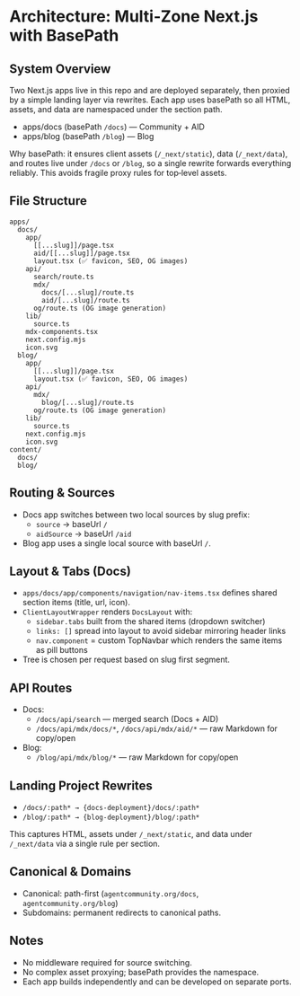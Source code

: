 # Architecture: Multi‑Zone Next.js with BasePath

## System Overview
Two Next.js apps live in this repo and are deployed separately, then proxied by a simple landing layer via rewrites. Each app uses basePath so all HTML, assets, and data are namespaced under the section path.

- apps/docs (basePath `/docs`) — Community + AID
- apps/blog (basePath `/blog`) — Blog

Why basePath: it ensures client assets (`/_next/static`), data (`/_next/data`), and routes live under `/docs` or `/blog`, so a single rewrite forwards everything reliably. This avoids fragile proxy rules for top‑level assets.

## File Structure
```
apps/
  docs/
    app/
      [[...slug]]/page.tsx
      aid/[[...slug]]/page.tsx
      layout.tsx (✅ favicon, SEO, OG images)
    api/
      search/route.ts
      mdx/
        docs/[...slug]/route.ts
        aid/[...slug]/route.ts
      og/route.ts (OG image generation)
    lib/
      source.ts
    mdx-components.tsx
    next.config.mjs
    icon.svg
  blog/
    app/
      [[...slug]]/page.tsx
      layout.tsx (✅ favicon, SEO, OG images)
    api/
      mdx/
        blog/[...slug]/route.ts
      og/route.ts (OG image generation)
    lib/
      source.ts
    next.config.mjs
    icon.svg
content/
  docs/
  blog/
```

## Routing & Sources
- Docs app switches between two local sources by slug prefix:
  - `source` → baseUrl `/`
  - `aidSource` → baseUrl `/aid`
- Blog app uses a single local source with baseUrl `/`.

## Layout & Tabs (Docs)
- `apps/docs/app/components/navigation/nav-items.tsx` defines shared section items (title, url, icon).
- `ClientLayoutWrapper` renders `DocsLayout` with:
  - `sidebar.tabs` built from the shared items (dropdown switcher)
  - `links: []` spread into layout to avoid sidebar mirroring header links
  - `nav.component` = custom TopNavbar which renders the same items as pill buttons
- Tree is chosen per request based on slug first segment.

## API Routes
- Docs:
  - `/docs/api/search` — merged search (Docs + AID)
  - `/docs/api/mdx/docs/*`, `/docs/api/mdx/aid/*` — raw Markdown for copy/open
- Blog:
  - `/blog/api/mdx/blog/*` — raw Markdown for copy/open

## Landing Project Rewrites
- `/docs/:path* → {docs-deployment}/docs/:path*`
- `/blog/:path* → {blog-deployment}/blog/:path*`

This captures HTML, assets under `/_next/static`, and data under `/_next/data` via a single rule per section.

## Canonical & Domains
- Canonical: path-first (`agentcommunity.org/docs`, `agentcommunity.org/blog`)
- Subdomains: permanent redirects to canonical paths.

## Notes
- No middleware required for source switching.
- No complex asset proxying; basePath provides the namespace.
- Each app builds independently and can be developed on separate ports. 